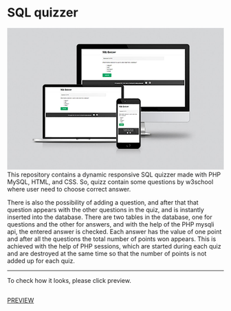 # SQL quizzer
[![SQL Quizzer](/project_SQLquizzer-1000px.jpg)](https://sql-quizzer.mirnesglamocic.com/)
This repository contains a dynamic responsive SQL quizzer made with PHP MySQL, HTML, and CSS. So, quizz contain some questions by w3school where user need to choose correct answer. 

There is also the possibility of adding a question, and after that that question appears with the other questions in the quiz, and is instantly inserted into the database. There are two tables in the database, one for questions and the other for answers, and with the help of the PHP mysqli api, the entered answer is checked. Each answer has the value of one point and after all the questions the total number of points won appears. This is achieved with the help of PHP sessions, which are started during each quiz and are destroyed at the same time so that the number of points is not added up for each quiz.

---

To check how it looks, please click preview.
##
[PREVIEW](https://sql-quizzer.mirnesglamocic.com/)

